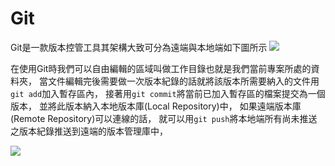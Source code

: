 # Git
Git是一款版本控管工具其架構大致可分為遠端與本地端如下圖所示
[![](https://mermaid.ink/svg/pako:eNptkL1OwzAUhV_FunPzApHC1DFTGTGDsW8aS3FsObaqqqpUJEbYEWRgYSp_GxNvQ6j6FtwkKkUIT_Y557s6viuQViGkMPfClSyf8ZrRaeLFKHg0NuAoenT2jMP-8mG3fZ3Ro9HB-iWH89HHWv2hKytFNWoLRWj3_vj50e7uX_bXV4SxJOEw14EJpTgkyQkLaBzlvu623fNtd7P5md0bh7S0xugwAH2lvAfap659-6fTEMiyEXSxKTlk2YAd_YNdYJBHP__1KZiAQW-EVrSpVW9wCCUa5JDSVWEhYkWNeL2mqIjBni5rCWnwEScQnRIBp1rQUgykhagaXH8DW66H8g)](https://mermaid.live/edit#pako:eNptkL1OwzAUhV_FunPzApHC1DFTGTGDsW8aS3FsObaqqqpUJEbYEWRgYSp_GxNvQ6j6FtwkKkUIT_Y557s6viuQViGkMPfClSyf8ZrRaeLFKHg0NuAoenT2jMP-8mG3fZ3Ro9HB-iWH89HHWv2hKytFNWoLRWj3_vj50e7uX_bXV4SxJOEw14EJpTgkyQkLaBzlvu623fNtd7P5md0bh7S0xugwAH2lvAfap659-6fTEMiyEXSxKTlk2YAd_YNdYJBHP__1KZiAQW-EVrSpVW9wCCUa5JDSVWEhYkWNeL2mqIjBni5rCWnwEScQnRIBp1rQUgykhagaXH8DW66H8g)

在使用Git時我們可以自由編輯的區域叫做工作目錄也就是我們當前專案所處的資料夾，
當文件編輯完後需要做一次版本紀錄的話就將該版本所需要納入的文件用`git add`加入暫存區內，
接著用`git commit`將當前已加入暫存區的檔案提交為一個版本，
並將此版本納入本地版本庫(Local Repository)中，
如果遠端版本庫(Remote Repository)可以連線的話，
就可以用`git push`將本地端所有尚未推送之版本紀錄推送到遠端的版本管理庫中，


[![](https://mermaid.ink/img/pako:eNp1kb9OxDAMxl8lygRSWZBu6XATI9OxdjGJ20Y0f0gdVafTSQyMsCNgZUKwMvE2FMRbkF5aENyRIbL8_fzZlldcWIk85y2eBzQCjxRUHnRhWHwOPCmhHBhinWTQsv7l4e31_uPu-fPqcpsh1G6g3m8f-6eb_vpiG_Ho7LEV0AxcChYx1SqyfrkbX6C2hAM_Rn8LPIpIVqd7h7NZxqZvP4mdPJjPh8HyShEDKVN6yEThe5yNKqzWiibTURmp1HuDudDWP9A4VMTYb7cSSdTbZp1MvWoUZzbQv4BGX-HONiPgQtMkHU3cimc8lmhQMp5zNQgFpxo1FjyPocQSQkMFL8w6ohDIniyN4Dn5gBkPTgJN1-d5CU2L6y8EZL-V?type=png)](https://mermaid.live/edit#pako:eNp1kb9OxDAMxl8lygRSWZBu6XATI9OxdjGJ20Y0f0gdVafTSQyMsCNgZUKwMvE2FMRbkF5aENyRIbL8_fzZlldcWIk85y2eBzQCjxRUHnRhWHwOPCmhHBhinWTQsv7l4e31_uPu-fPqcpsh1G6g3m8f-6eb_vpiG_Ho7LEV0AxcChYx1SqyfrkbX6C2hAM_Rn8LPIpIVqd7h7NZxqZvP4mdPJjPh8HyShEDKVN6yEThe5yNKqzWiibTURmp1HuDudDWP9A4VMTYb7cSSdTbZp1MvWoUZzbQv4BGX-HONiPgQtMkHU3cimc8lmhQMp5zNQgFpxo1FjyPocQSQkMFL8w6ohDIniyN4Dn5gBkPTgJN1-d5CU2L6y8EZL-V)

